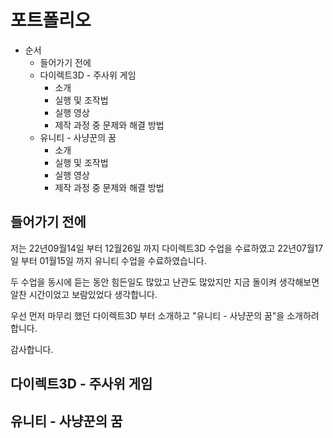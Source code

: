 # 포트폴리오

+ 순서
   + 들어가기 전에
   + 다이렉트3D - 주사위 게임
      + 소개
      + 실행 및 조작법
      + 실행 영상
      + 제작 과정 중 문제와 해결 방법
   + 유니티 - 사냥꾼의 꿈
      + 소개
      + 실행 및 조작법
      + 실행 영상
      + 제작 과정 중 문제와 해결 방법
## 들어가기 전에
저는 22년09월14일 부터 12월26일 까지 다이렉트3D 수업을 수료하였고 22년07월17일 부터 01월15일 까지 유니티 수업을 수료하였습니다.

두 수업을 동시에 듣는 동안 힘든일도 많았고 난관도 많았지만 지금 돌이켜 생각해보면 알찬 시간이었고 보람있었다 생각합니다.

우선 먼저 마무리 했던 다이렉트3D 부터 소개하고 "유니티 - 사냥꾼의 꿈"을 소개하려 합니다.

감사합니다.
## 다이렉트3D - 주사위 게임
## 유니티 - 사냥꾼의 꿈
